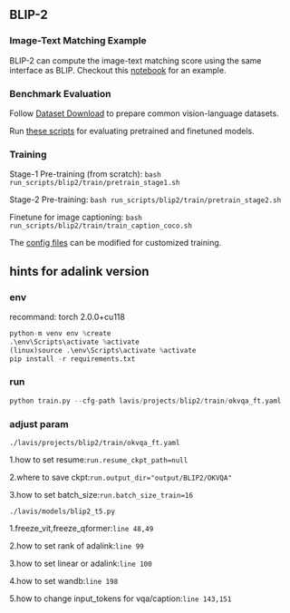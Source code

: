 ## BLIP-2


### Image-Text Matching Example
BLIP-2 can compute the image-text matching score using the same interface as BLIP. Checkout this [notebook](https://github.com/salesforce/LAVIS/blob/3446bac20c5646d35ae383ebe6d13cec4f8b00cb/examples/blip2_image_text_matching.ipynb) for an example. 

### Benchmark Evaluation 
Follow [Dataset Download](https://opensource.salesforce.com/LAVIS//latest/getting_started.html#auto-downloading-and-loading-datasets) to prepare common vision-language datasets.

Run [these scripts](https://github.com/salesforce/LAVIS/tree/main/run_scripts/blip2/eval) for evaluating pretrained and finetuned models. 

### Training
Stage-1 Pre-training (from scratch): 
```bash run_scripts/blip2/train/pretrain_stage1.sh```

Stage-2 Pre-training: 
```bash run_scripts/blip2/train/pretrain_stage2.sh```

Finetune for image captioning: 
```bash run_scripts/blip2/train/train_caption_coco.sh```

The [config files](https://github.com/salesforce/LAVIS/tree/main/lavis/projects/blip2/train) can be modified for customized training.

## hints for adalink version

### env
recommand: torch 2.0.0+cu118 
```python
python-m venv env %create
.\env\Scripts\activate %activate
(linux)source .\env\Scripts\activate %activate
pip install -r requirements.txt
```
### run
```python
python train.py --cfg-path lavis/projects/blip2/train/okvqa_ft.yaml
```
### adjust param
```./lavis/projects/blip2/train/okvqa_ft.yaml```

1.how to set resume:```run.resume_ckpt_path=null```

2.where to save ckpt:```run.output_dir="output/BLIP2/OKVQA"```

3.how to set batch_size:```run.batch_size_train=16```

```./lavis/models/blip2_t5.py```

1.freeze_vit,freeze_qformer:```line 48,49```

2.how to set rank of adalink:```line 99```

3.how to set linear or adalink:```line 100```

4.how to set wandb:```line 198```

5.how to change input_tokens for vqa/caption:```line 143,151```
